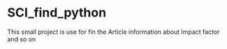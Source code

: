 # SCI_find_python
This small project is use for fin the Article information about Impact factor and so on 
